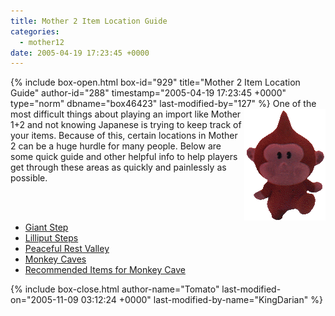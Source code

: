 ```yaml
---
title: Mother 2 Item Location Guide
categories:
  - mother12
date: 2005-04-19 17:23:45 +0000
---
```

{% include box-open.html box-id="929" title="Mother 2 Item Location Guide" author-id="288" timestamp="2005-04-19 17:23:45 +0000" type="norm" dbname="box46423" last-modified-by="127" %}
<IMG SRC="bmonkey.gif" ALIGN="right" />One of the most difficult things about playing an import like Mother 1+2 and not knowing Japanese is trying to keep track of your items. Because of this, certain locations in Mother 2 can be a huge hurdle for many people. Below are some quick guide and other helpful info to help players get through these areas as quickly and painlessly as possible.

<BR /><BR />
<UL>
 <LI><A HREF="http://starmen.net/vote/vote.php?id=11026">Giant Step</A></LI>
 <LI><A HREF="http://starmen.net/vote/vote.php?id=11192">Lilliput Steps</A></LI>
 <LI><A HREF="http://starmen.net/vote/vote.php?id=11205">Peaceful Rest Valley</A></LI>
 <LI><A HREF="http://starmen.net/vote/vote.php?id=11436">Monkey Caves</A></LI>
 <LI><A HREF="http://starmen.net/vote/vote.php?id=11437">Recommended Items for Monkey Cave</A></LI>
</UL>
{% include box-close.html author-name="Tomato" last-modified-on="2005-11-09 03:12:24 +0000" last-modified-by-name="KingDarian" %}
